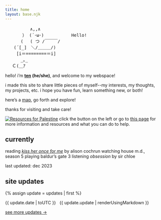```yaml
---
title: home
layout: base.njk
---
```


<pre class="ascii">
　　　 　  ∧,,∧
　　　　） (´･ω･) 　 　 　 　Hello!
　　　 (　 ( つ /￣￣￣/　
　　(´[_]　＼/＿＿＿/)
　　 [i＝========＝i]
　　　 _｡_　 　
　 Ｃ(＿ｱ
</pre>

<p></p>

hello! i’m **[ten](/about) (he/she)**, and welcome to my webspace!

i made this site to share little pieces of myself--my interests, my thoughts, my projects, etc. i hope you have fun, learn something new, or both!

here’s a [map](/sitemap), go forth and explore!

thanks for visiting and take care!

[![Resources for Palestine](/assets/img/standwith.png)](/resources/palestine) click the button on the left or go to [this page](/resources/palestine) for more information and resources and what you can do to help.

## currently

<div class="grid">
<span class="label">reading</span>
<span><em><a href="/logs/books/kiss-her-once-for-me">kiss her once for me</a></em> by alison cochrun</span>
<span class="label">watching</span>
<span>house m.d., season 5</span>
<span class="label">playing</span>
<span>baldur’s gate 3</span>
<span class="label">listening</span>
<span><em>obsession</em> by sir chloe</span>
</div>

<p></p>

last updated: dec 2023

## site updates

{% assign update = updates | first %}

<div class="grid">
<span class="label">{{ update.date | toUTC }} &nbsp;</span>
<span>{{ update.update | renderUsingMarkdown }}</span>
</div>
<p></p>

[see more updates →](/changelog)